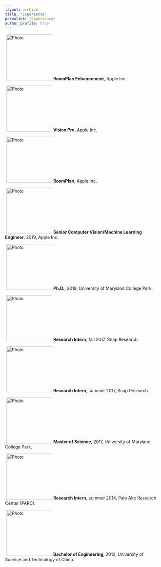 ```yaml
---
layout: archive
title: "Experience"
permalink: /experience/
author_profile: true
---
```


<p align="left">
  <img src="https://hyxu2006.github.io/files/RoomPlan_Enhancement2023.jpg?raw=true" alt="Photo" style="height: 150px;"/> 
<b>RoomPlan Enhancement</b>, Apple Inc.
</p>

<p align="left">
  <img src="https://hyxu2006.github.io/files/apple_vision_pro.jpg?raw=true" alt="Photo" style="height: 150px;"/> 
<b>Vision Pro</b>, Apple Inc.
</p>

<p align="left">
  <img src="https://hyxu2006.github.io/files/roomplan.jpg?raw=true" alt="Photo" style="height: 150px;"/> 
<b>RoomPlan</b>, Apple Inc.
</p>

<p align="left">
  <img src="https://hyxu2006.github.io/files/apple_img.png?raw=true" alt="Photo" style="height: 150px;"/> 
<b>Senior Computer Vision/Machine Learning Engineer</b>, 2019, Apple Inc.
</p>

<p align="left">
  <img src="https://hyxu2006.github.io/files/umd_img.png?raw=true" alt="Photo" style="height: 150px;"/> 
<b>Ph.D.</b>, 2019, University of Maryland College Park.
</p>

<p align="left">
  <img src="https://hyxu2006.github.io/files/snap_img.png?raw=true" alt="Photo" style="height: 150px;"/> 
<b>Research Intern</b>, fall 2017, Snap Research.
</p>

<p align="left">
  <img src="https://hyxu2006.github.io/files/snap_img.png?raw=true" alt="Photo" style="height: 150px;"/> 
<b>Research Intern</b>, summer 2017, Snap Research.  
</p>

<p align="left">
  <img src="https://hyxu2006.github.io/files/umd_img.png?raw=true" alt="Photo" style="height: 150px;"/> 
<b>Master of Science</b>, 2017, University of Maryland College Park. 
</p>

<p align="left">
  <img src="https://hyxu2006.github.io/files/parc_img.jpg?raw=true" alt="Photo" style="height: 150px;"/> 
<b>Research Intern</b>, summer 2014, Palo Alto Research Center (PARC).
</p>

<p align="left">
  <img src="https://hyxu2006.github.io/files/ustc_img.png?raw=true" alt="Photo" style="height: 150px;"/> 
<b>Bachelor of Engineering</b>, 2012, University of Science and Technology of China.
</p>
<!-- <b>Undergraduate</b> bachelor degree with major in Electrical Engineering and Information Science. -->
